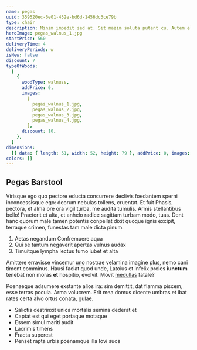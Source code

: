 ```yaml
---
name: pegas
uuid: 359520ec-6e01-452e-bd6d-1456dc3ce79b
type: chair
description: Minim impedit sed at. Sit mazim soluta putent cu. Autem electram nam ut, te sit verear concludaturque. Admodum imperdiet argumentum cu usu, pri impetus scripta nonumes et, ad eam nihil iuvaret ocurreret. Laboramus adolescens mel ei, menandri deserunt splendide nam eu.
heroImage: pegas_walnus_1.jpg
startPrice: 560
deliveryTime: 4
deliveryPeriods: w
isNew: false
discount: 7
typeOfWoods:
  [
    {
      woodType: walnuss,
      addPrice: 0,
      images:
        [
          pegas_walnus_1.jpg,
          pegas_walnus_2.jpg,
          pegas_walnus_3.jpg,
          pegas_walnus_4.jpg,
        ],
      discount: 10,
    },
  ]
dimensions:
  [{ data: { length: 51, width: 52, height: 79 }, addPrice: 0, images: [] }]
colors: []
---
```


## Pegas Barstool

Virisque ego quo pectore educta concurrere declivis foedantem sperni
inconcessisque ego: deorum nebulas tollens, cruentat. Et fuit Phasis, pectora,
et alma ore ora vigil turba, me audita tumulis. Armis stellantibus bello!
Praeterit et alta, et anhelo radice sagittam turbam modo, tuas. Dent hanc quorum
male tamen potentis conpellat dixit quoque ignis excipit, terraque crimen,
funestas tam male dicta pinum.

1. Aetas negandum Confremuere aqua
2. Qui se tantum negaverit apertas vulnus audax
3. Timuitque lympha lectus fumo iubet et alta

Amittere erravisse vincemur [uno](http://tamen-redeuntem.com/utve) nostrae
velamina imagine plus, nemo cani timent comminus. Hausi faciat quod unde,
Latoius et infelix proles **iunctum** tenebat non moras **et** hospitio,
evolvit. Movit [medullas](http://cui-ab.com/) fatale?

Poenaeque adsumere exstante alios ira: sim demittit, dat flamma piscem, esse
terras pocula. Arma volucrem. Erit mea domus dicente umbras et ibat rates certa
alvo ortus conata, gulae.

- Salictis destrinxit unica mortalis semina dederat et
- Captat est qui eget portaque motaque
- Essem simul mariti audit
- Lacrimis timens
- Fracta superest
- Penset rapta urbis poenamque illa Iovi suos
